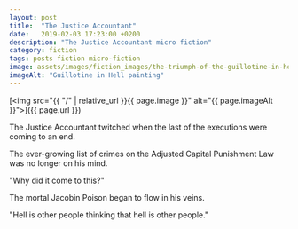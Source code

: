 ```yaml
---
layout: post
title:  "The Justice Accountant"
date:   2019-02-03 17:23:00 +0200
description: "The Justice Accountant micro fiction"
category: fiction
tags: posts fiction micro-fiction
image: assets/images/fiction_images/the-triumph-of-the-guillotine-in-hell.jpg
imageAlt: "Guillotine in Hell painting"
---
```


[<img src="{{ "/" | relative_url  }}{{ page.image }}" alt="{{ page.imageAlt }}">]({{ page.url }})

The Justice Accountant twitched when the last of the executions were coming to an end.

The ever-growing list of crimes on the Adjusted Capital Punishment Law was no longer on his mind.

"Why did it come to this?"

The mortal Jacobin Poison began to flow in his veins.

"Hell is other people thinking that hell is other people."
